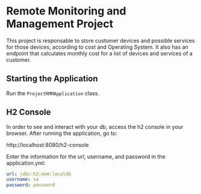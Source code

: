 # Remote Monitoring and Management Project

This project is responsable to store customer devices and possible services for those devices, according to cost and Operating System. It also has an endpoint that calculates monthly cost for a list of devices and services of a customer.

## Starting the Application

Run the `ProjectRMMApplication` class.

## H2 Console 

In order to see and interact with your db, access the h2 console in your browser.
After running the application, go to:

http://localhost:8080/h2-console

Enter the information for the url, username, and password in the application.yml:

```yml
url: jdbc:h2:mem:localdb
username: sa 
password: password
```

